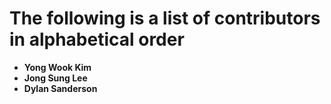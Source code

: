 The following is a list of contributors in alphabetical order
=============================================================

* **Yong Wook Kim**
* **Jong Sung Lee**
* **Dylan Sanderson**
